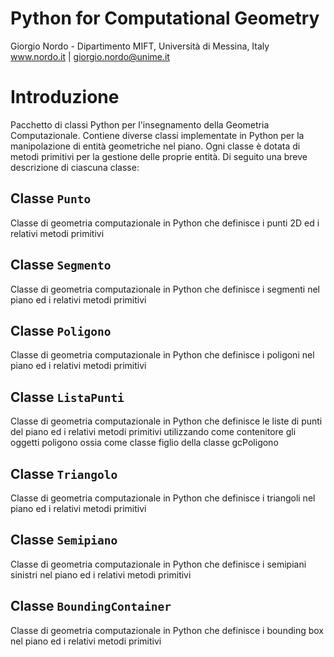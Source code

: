 # Python for Computational Geometry
Giorgio Nordo - Dipartimento MIFT, Università di Messina, Italy
www.nordo.it   |  giorgio.nordo@unime.it 

# Introduzione
Pacchetto di classi Python per l'insegnamento della Geometria Computazionale.
Contiene diverse classi implementate in Python per la manipolazione di entità geometriche nel piano. Ogni classe è dotata di metodi primitivi per la gestione delle proprie entità. Di seguito una breve descrizione di ciascuna classe:

## Classe `Punto`
Classe di geometria computazionale in Python
che definisce i punti 2D ed i relativi metodi primitivi
       
## Classe `Segmento`
Classe di geometria computazionale in Python
che definisce i segmenti nel piano ed i relativi metodi primitivi

## Classe `Poligono`
Classe di geometria computazionale in Python
che definisce i poligoni nel piano ed i relativi metodi primitivi
        
## Classe `ListaPunti`
Classe di geometria computazionale in Python
che definisce le liste di punti del piano ed i relativi metodi primitivi
utilizzando come contenitore gli oggetti poligono
ossia come classe figlio della classe gcPoligono

## Classe `Triangolo`
Classe di geometria computazionale in Python
che definisce i triangoli nel piano ed i relativi metodi primitivi
      
## Classe `Semipiano`
Classe di geometria computazionale in Python
che definisce i semipiani sinistri nel piano ed i relativi metodi primitivi

## Classe `BoundingContainer`
Classe di geometria computazionale in Python
che definisce i bounding box nel piano ed i relativi metodi primitivi



